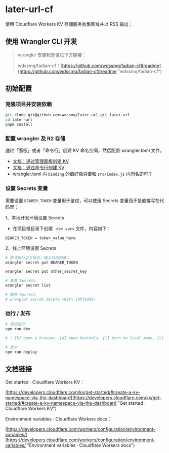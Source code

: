 # later-url-cf
使用 Cloudflare Workers KV 存储服务收集网址并以 RSS 输出；

## 使用 Wrangler CLI 开发

> wrangler 安装和登录见下方链接：
>
> wdssmq/fadian-cf：[https://github.com/wdssmq/fadian-cf#readme](https://github.com/wdssmq/fadian-cf#readme "wdssmq/fadian-cf")


## 初始配置

### 克隆项目并安装依赖

```bash
git clone git@github.com:wdssmq/later-url.git later-url
cd later-url
pnpm install

```

### 配置 wrangler 及 R2 存储

通过「面板」或者「命令行」创建 KV 命名空间，然后配置 wrangler.toml 文件。

- [文档：通过管理面板创建 KV](https://developers.cloudflare.com/kv/get-started/#create-a-kv-namespace-via-the-dashboard "文档：通过管理面板创建 KV")
- [文档：通过命令行创建 KV](https://developers.cloudflare.com/kv/get-started/#create-a-kv-namespace-via-wrangler "文档：通过命令行创建 KV")
- wrangler.toml 内 `binding` 的值好像只要和 `src/index.js` 内同名即可？


### 设置 Secrets 变量

需要设置 `BEARER_TOKEN` 变量用于鉴权，可以使用 Secrets 变量而不是直接写在代码里；

1、本地开发环境设置 Secrets

- 在项目根目录下创建 `.dev.vars` 文件，内容如下：

```dotenv
BEARER_TOKEN = token_value_here

```

2、线上环境设置 Secrets

```bash
# 依次执行以下命令，输入对应的值；
wrangler secret put BEARER_TOKEN

wrangler secret put other_secret_key

# 查看 Secrets
wrangler secret list

# 删除 Secrets
# wrangler secret delete <KEY> [OPTIONS]

```

### 运行 / 发布

```bash
# 调试运行
npm run dev

# │ [b] open a browser, [d] open Devtools, [l] turn on local mode, [c] clear console, [x] to exit

```

```bash
# 发布
npm run deploy

```

## 文档链接

Get started · Cloudflare Workers KV：

[https://developers.cloudflare.com/kv/get-started/#create-a-kv-namespace-via-the-dashboard](https://developers.cloudflare.com/kv/get-started/#create-a-kv-namespace-via-the-dashboard "Get started · Cloudflare Workers KV")

Environment variables · Cloudflare Workers docs：

[https://developers.cloudflare.com/workers/configuration/environment-variables/](https://developers.cloudflare.com/workers/configuration/environment-variables/ "Environment variables · Cloudflare Workers docs")
